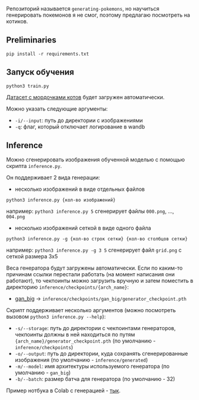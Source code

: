 Репозиторий называется `generating-pokemons`, но научиться генерировать покемонов я не смог,
поэтому предлагаю посмотреть на котиков.

## Preliminaries

```commandline
pip install -r requirements.txt
```

## Запуск обучения

```commandline
python3 train.py
```

[Датасет с мордочками котов](https://www.kaggle.com/datasets/spandan2/cats-faces-64x64-for-generative-models) будет загружен автоматически.

Можно указать следующие аргументы:
- `-i/--input`: путь до директории с изображениями
- `-q`: флаг, который отключает логирование в wandb

## Inference

Можно сгенерировать изображения обученной моделью с помощью скрипта
`inference.py`.

Он поддерживает 2 вида генерации:
- несколько изображений в виде отдельных файлов

```commandline
python3 inference.py {кол-во изображений}
```
например: `python3 inference.py 5` сгенерирует файлы `000.png`, ..., `004.png`

- несколько изображений сеткой в виде одного файла 
```commandline
python3 inference.py -g {кол-во строк сетки} {кол-во столбцов сетки}
```
например: `python3 inference.py -g 3 5` сгенерирует файл `grid.png` с сеткой размера 3x5

Веса генератора будут загружены автоматически.
Если по каким-то причинам ссылки перестали работать (на момент написания они работают), то
чекпоинты можно загрузить вручную и затем поместить в директорию `inference/checkpoints/{arch_name}`:
- [gan_big](https://drive.google.com/file/d/1nFUBPYrKDO0_VTF1qRFu3_ApHy8hx9zX/view?usp=drive_link) -> `inference/checkpoints/gan_big/generator_checkpoint.pth`

Скрипт поддерживает несколько аргументов (можно посмотреть вызовом `python3 inference.py --help`):
- `-s/--storage`: путь до директории с чекпоинтами генераторов, чекпоинты должны в ней находиться
по путям `{arch_name}/generator_checkpoint.pth` (по умолчанию - `inference/checkpoints`)
- `-o/--output`: путь до директории, куда сохранять сгенерированные изображения (по умолчанию - `inference/generated`)
- `-m/--model`: имя архитектуры используемого генератора (по умолчанию - `gan_big`)
- `-b/--batch`: размер батча для генератора (по умолчанию - 32)

Пример нотбука в Colab с генерацией - [тык](https://colab.research.google.com/drive/1EvLdT6OlajJJfjatnwbi7n4Qqyq-nSkk?usp=sharing).
